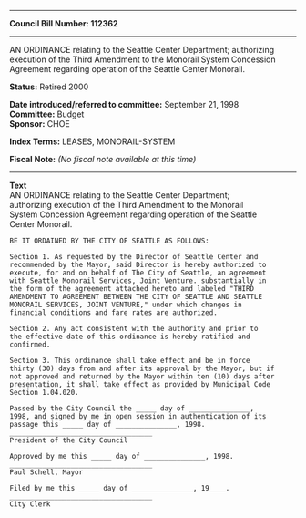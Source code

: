 * * * * *  
  
**Council Bill Number: [](#h0)[](#h2)112362**  
  
* * * * *  
  
AN ORDINANCE relating to the Seattle Center Department; authorizing execution of the Third Amendment to the Monorail System Concession Agreement regarding operation of the Seattle Center Monorail.  
  
**Status:** Retired 2000   
  
**Date introduced/referred to committee:** September 21, 1998   
**Committee:** Budget   
**Sponsor:** CHOE   
  
**Index Terms:** LEASES, MONORAIL-SYSTEM  
  
**Fiscal Note:** *(No fiscal note available at this time)*  
  
* * * * *  
  
**Text**  
    AN ORDINANCE relating to the Seattle Center Department;  
    authorizing execution of the Third Amendment to the Monorail  
    System Concession Agreement regarding operation of the Seattle  
    Center Monorail.  
  
    BE IT ORDAINED BY THE CITY OF SEATTLE AS FOLLOWS:  
  
    Section 1. As requested by the Director of Seattle Center and  
    recommended by the Mayor, said Director is hereby authorized to  
    execute, for and on behalf of The City of Seattle, an agreement  
    with Seattle Monorail Services, Joint Venture. substantially in  
    the form of the agreement attached hereto and labeled "THIRD  
    AMENDMENT TO AGREEMENT BETWEEN THE CITY OF SEATTLE AND SEATTLE  
    MONORAIL SERVICES, JOINT VENTURE," under which changes in  
    financial conditions and fare rates are authorized.  
  
    Section 2. Any act consistent with the authority and prior to  
    the effective date of this ordinance is hereby ratified and  
    confirmed.  
  
    Section 3. This ordinance shall take effect and be in force  
    thirty (30) days from and after its approval by the Mayor, but if  
    not approved and returned by the Mayor within ten (10) days after  
    presentation, it shall take effect as provided by Municipal Code  
    Section 1.04.020.  
  
    Passed by the City Council the _____ day of _______________,  
    1998, and signed by me in open session in authentication of its  
    passage this _____ day of _______________, 1998.  
    ___________________________________  
    President of the City Council  
  
    Approved by me this _____ day of _______________, 1998.  
    ___________________________________  
    Paul Schell, Mayor  
  
    Filed by me this _____ day of _______________, 19____.  
    ___________________________________  
    City Clerk  
